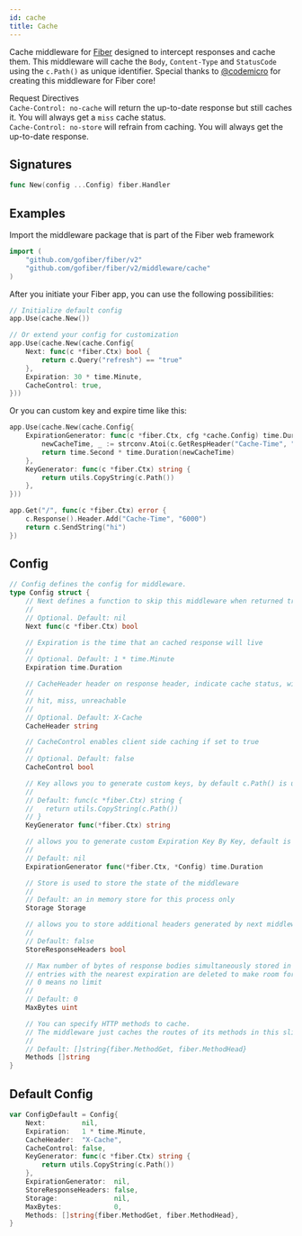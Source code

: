 ```yaml
---
id: cache
title: Cache
---
```


Cache middleware for [Fiber](https://github.com/gofiber/fiber) designed to intercept responses and cache them. This middleware will cache the `Body`, `Content-Type` and `StatusCode` using the `c.Path()` as unique identifier. Special thanks to [@codemicro](https://github.com/codemicro/fiber-cache) for creating this middleware for Fiber core!

Request Directives<br />
`Cache-Control: no-cache` will return the up-to-date response but still caches it. You will always get a `miss` cache status.<br />
`Cache-Control: no-store` will refrain from caching. You will always get the up-to-date response.

## Signatures

```go
func New(config ...Config) fiber.Handler
```

## Examples

Import the middleware package that is part of the Fiber web framework

```go
import (
    "github.com/gofiber/fiber/v2"
    "github.com/gofiber/fiber/v2/middleware/cache"
)
```

After you initiate your Fiber app, you can use the following possibilities:

```go
// Initialize default config
app.Use(cache.New())

// Or extend your config for customization
app.Use(cache.New(cache.Config{
    Next: func(c *fiber.Ctx) bool {
        return c.Query("refresh") == "true"
    },
    Expiration: 30 * time.Minute,
    CacheControl: true,
}))
```

Or you can custom key and expire time like this:

```go
app.Use(cache.New(cache.Config{
    ExpirationGenerator: func(c *fiber.Ctx, cfg *cache.Config) time.Duration {
        newCacheTime, _ := strconv.Atoi(c.GetRespHeader("Cache-Time", "600"))
        return time.Second * time.Duration(newCacheTime)
    },
    KeyGenerator: func(c *fiber.Ctx) string {
		return utils.CopyString(c.Path())
    },
}))

app.Get("/", func(c *fiber.Ctx) error {
    c.Response().Header.Add("Cache-Time", "6000")
    return c.SendString("hi")
})
```

## Config

```go
// Config defines the config for middleware.
type Config struct {
    // Next defines a function to skip this middleware when returned true.
    //
    // Optional. Default: nil
    Next func(c *fiber.Ctx) bool

    // Expiration is the time that an cached response will live
    //
    // Optional. Default: 1 * time.Minute
    Expiration time.Duration

	// CacheHeader header on response header, indicate cache status, with the following possible return value
	//
	// hit, miss, unreachable
	//
	// Optional. Default: X-Cache
	CacheHeader string

    // CacheControl enables client side caching if set to true
    //
    // Optional. Default: false
    CacheControl bool

    // Key allows you to generate custom keys, by default c.Path() is used
    //
    // Default: func(c *fiber.Ctx) string {
    //   return utils.CopyString(c.Path())
    // }
    KeyGenerator func(*fiber.Ctx) string

    // allows you to generate custom Expiration Key By Key, default is Expiration (Optional)
    //
    // Default: nil
    ExpirationGenerator func(*fiber.Ctx, *Config) time.Duration

    // Store is used to store the state of the middleware
    //
    // Default: an in memory store for this process only
    Storage Storage

    // allows you to store additional headers generated by next middlewares & handler
    //
    // Default: false
    StoreResponseHeaders bool

    // Max number of bytes of response bodies simultaneously stored in cache. When limit is reached,
    // entries with the nearest expiration are deleted to make room for new.
    // 0 means no limit
    //
    // Default: 0
    MaxBytes uint

    // You can specify HTTP methods to cache.
    // The middleware just caches the routes of its methods in this slice.
    //
    // Default: []string{fiber.MethodGet, fiber.MethodHead}
    Methods []string
}
```

## Default Config

```go
var ConfigDefault = Config{
    Next:         nil,
    Expiration:   1 * time.Minute,
	CacheHeader:  "X-Cache",
    CacheControl: false,
    KeyGenerator: func(c *fiber.Ctx) string {
        return utils.CopyString(c.Path())
    },
    ExpirationGenerator:  nil,
    StoreResponseHeaders: false,
    Storage:              nil,
    MaxBytes:             0,
    Methods: []string{fiber.MethodGet, fiber.MethodHead},
}
```
